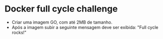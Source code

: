 # Docker full cycle challenge

- Criar uma imagem GO, com até 2MB de tamanho.
- Após a imagem subir a seguinte mensagem deve ser exibida: "Full cycle rocks!"